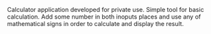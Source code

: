 Calculator application developed for private use. Simple tool for basic
calculation. Add some number in both inoputs places and use any of
mathematical signs in order to calculate and display the result.
